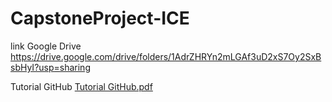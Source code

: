 # CapstoneProject-ICE

link Google Drive
https://drive.google.com/drive/folders/1AdrZHRYn2mLGAf3uD2xS7Oy2SxBsbHyI?usp=sharing

Tutorial GitHub
[Tutorial GitHub.pdf](https://github.com/intanpkw11/CapstoneProject-ICE/files/8596383/Tutorial.GitHub.pdf)
